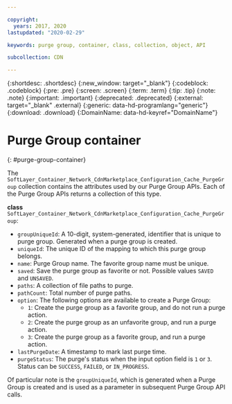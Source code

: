 ```yaml
---

copyright:
  years: 2017, 2020
lastupdated: "2020-02-29"

keywords: purge group, container, class, collection, object, API

subcollection: CDN

---
```


{:shortdesc: .shortdesc}
{:new_window: target="_blank"}
{:codeblock: .codeblock}
{:pre: .pre}
{:screen: .screen}
{:term: .term}
{:tip: .tip}
{:note: .note}
{:important: .important}
{:deprecated: .deprecated}
{:external: target="_blank" .external}
{:generic: data-hd-programlang="generic"}
{:download: .download}
{:DomainName: data-hd-keyref="DomainName"}

# Purge Group container
{: #purge-group-container}

The `SoftLayer_Container_Network_CdnMarketplace_Configuration_Cache_PurgeGroup` collection contains the attributes used by our Purge Group APIs. Each of the Purge Group APIs returns a collection of this type.

**class** `SoftLayer_Container_Network_CdnMarketplace_Configuration_Cache_PurgeGroup`:

* `groupUniqueId`: A 10-digit, system-generated, identifier that is unique to purge group. Generated when a purge group is created.
* `uniqueId`: The unique ID of the mapping to which this purge group belongs.
* `name`: Purge Group name. The favorite group name must be unique.
* `saved`: Save the purge group as favorite or not. Possible values `SAVED` and `UNSAVED`.
* `paths`: A collection of file paths to purge.
* `pathCount`: Total number of purge paths.
* `option`: The following options are available to create a Purge Group:
  * `1`: Create the purge group as a favorite group, and do not run a purge action.
  * `2`: Create the purge group as an unfavorite group, and run a purge action.
  * `3`: Create the purge group as a favorite group, and run a purge action.
* `lastPurgeDate`: A timestamp to mark last purge time.
* `purgeStatus`: The purge's status when the input option field is `1` or `3`. Status can be `SUCCESS`, `FAILED`, or `IN_PROGRESS`.

Of particular note is the `groupUniqueId`, which is generated when a Purge Group is created and is used as a parameter in subsequent Purge Group API calls.
